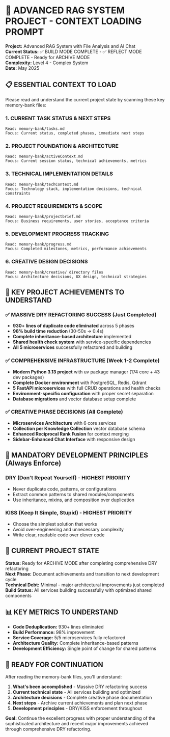 # 🚀 ADVANCED RAG SYSTEM PROJECT - CONTEXT LOADING PROMPT

**Project:** Advanced RAG System with File Analysis and AI Chat  
**Current Status:** ✅ BUILD MODE COMPLETE - ✅ REFLECT MODE COMPLETE - Ready for ARCHIVE MODE  
**Complexity:** Level 4 - Complex System  
**Date:** May 2025

## 📋 ESSENTIAL CONTEXT TO LOAD

Please read and understand the current project state by scanning these key memory-bank files:

### 1. CURRENT TASK STATUS & NEXT STEPS
```
Read: memory-bank/tasks.md
Focus: Current status, completed phases, immediate next steps
```

### 2. PROJECT FOUNDATION & ARCHITECTURE  
```
Read: memory-bank/activeContext.md
Focus: Current session status, technical achievements, metrics
```

### 3. TECHNICAL IMPLEMENTATION DETAILS
```
Read: memory-bank/techContext.md  
Focus: Technology stack, implementation decisions, technical constraints
```

### 4. PROJECT REQUIREMENTS & SCOPE
```
Read: memory-bank/projectbrief.md
Focus: Business requirements, user stories, acceptance criteria
```

### 5. DEVELOPMENT PROGRESS TRACKING
```
Read: memory-bank/progress.md
Focus: Completed milestones, metrics, performance achievements
```

### 6. CREATIVE DESIGN DECISIONS
```
Read: memory-bank/creative/ directory files
Focus: Architecture decisions, UX design, technical strategies
```

## 🎯 KEY PROJECT ACHIEVEMENTS TO UNDERSTAND

### ✅ MASSIVE DRY REFACTORING SUCCESS (Just Completed)
- **930+ lines of duplicate code eliminated** across 5 phases
- **98% build time reduction** (30-50s → 0.4s)
- **Complete inheritance-based architecture** implemented
- **Shared health check system** with service-specific dependencies
- **All 5 microservices** successfully refactored and building

### ✅ COMPREHENSIVE INFRASTRUCTURE (Week 1-2 Complete)
- **Modern Python 3.13 project** with uv package manager (174 core + 43 dev packages)
- **Complete Docker environment** with PostgreSQL, Redis, Qdrant
- **5 FastAPI microservices** with full CRUD operations and health checks
- **Environment-specific configuration** with proper secret separation
- **Database migrations** and vector database setup complete

### ✅ CREATIVE PHASE DECISIONS (All Complete)
- **Microservices Architecture** with 6 core services
- **Collection per Knowledge Collection** vector database schema
- **Enhanced Reciprocal Rank Fusion** for context merging
- **Sidebar-Enhanced Chat Interface** with responsive design

## 🔄 MANDATORY DEVELOPMENT PRINCIPLES (Always Enforce)

### DRY (Don't Repeat Yourself) - HIGHEST PRIORITY
- Never duplicate code, patterns, or configurations
- Extract common patterns to shared modules/components
- Use inheritance, mixins, and composition over duplication

### KISS (Keep It Simple, Stupid) - HIGHEST PRIORITY  
- Choose the simplest solution that works
- Avoid over-engineering and unnecessary complexity
- Write clear, readable code over clever code

## 🎯 CURRENT PROJECT STATE

**Status:** Ready for ARCHIVE MODE after completing comprehensive DRY refactoring  
**Next Phase:** Document achievements and transition to next development cycle  
**Technical Debt:** Minimal - major architectural improvements just completed  
**Build Status:** All services building successfully with optimized shared components

## 📊 KEY METRICS TO UNDERSTAND

- **Code Deduplication:** 930+ lines eliminated
- **Build Performance:** 98% improvement  
- **Service Coverage:** 5/5 microservices fully refactored
- **Architecture Quality:** Complete inheritance-based patterns
- **Development Efficiency:** Single point of change for shared patterns

## 🚀 READY FOR CONTINUATION

After reading the memory-bank files, you'll understand:
1. **What's been accomplished** - Massive DRY refactoring success
2. **Current technical state** - All services building and optimized  
3. **Architecture decisions** - Complete creative phase documentation
4. **Next steps** - Archive current achievements and plan next phase
5. **Development principles** - DRY/KISS enforcement throughout

**Goal:** Continue the excellent progress with proper understanding of the sophisticated architecture and recent major improvements achieved through comprehensive DRY refactoring.

